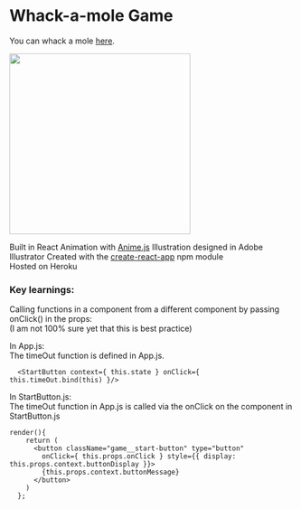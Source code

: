# Whack-a-mole Game
You can whack a mole [here](https://whack-a-mole-react.herokuapp.com/).

<img src="https://github.com/RhodesPeter/whack-a-mole-react/blob/master/public/assets/illustration-for-readme.png" width="320">

Built in React
Animation with [Anime.js](http://anime-js.com/)
Illustration designed in Adobe Illustrator
Created with the [create-react-app](https://www.npmjs.com/package/create-react-app) npm module <br>
Hosted on Heroku

### Key learnings:

Calling functions in a component from a different component by passing onClick() in the props:<br>
(I am not 100% sure yet that this is best practice)<br>

In App.js:<br>
The timeOut function is defined in App.js.
```
  <StartButton context={ this.state } onClick={ this.timeOut.bind(this) }/>
```

In StartButton.js:<br>
The timeOut function in App.js is called via the onClick on the component in StartButton.js
```
render(){
    return (
      <button className="game__start-button" type="button"
        onClick={ this.props.onClick } style={{ display: this.props.context.buttonDisplay }}>
        {this.props.context.buttonMessage}
      </button>
    )
  };
```
